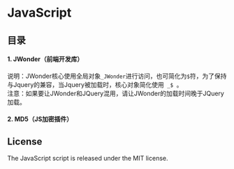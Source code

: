 # JavaScript

<h2>目录</h2>

<h4>1. JWonder（前端开发库）</h4>
说明：JWonder核心使用全局对象<code>_JWonder</code>进行访问，也可简化为<code>$</code>符，为了保持与Jquery的兼容，当Jquery被加载时，核心对象简化使用<code> _$ </code>。<br>
注意：如果要让JWonder和JQuery混用，请让JWonder的加载时间晚于JQuery加载。
<h4>2. MD5（JS加密插件）</h4>



<h2>License</h2>
The JavaScript script is released under the MIT license.
